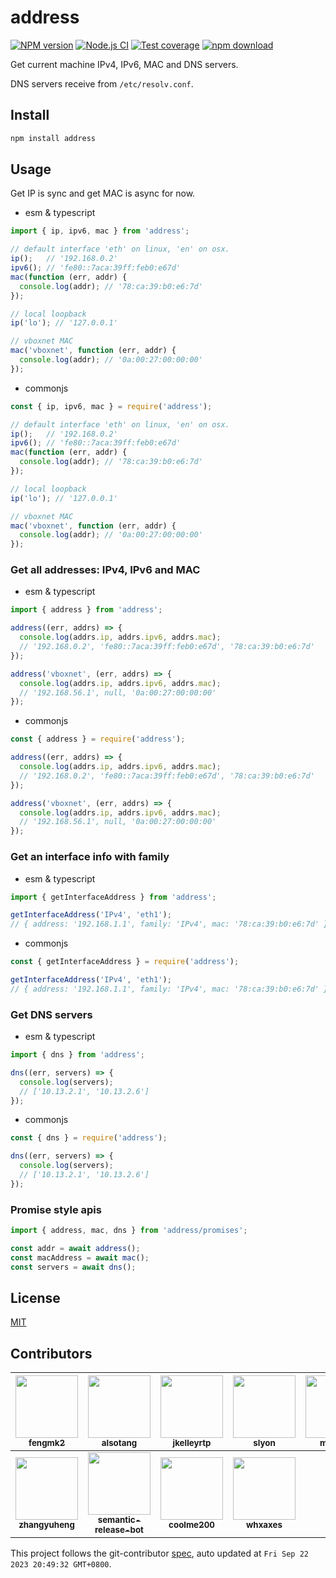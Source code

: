 # address

[![NPM version][npm-image]][npm-url]
[![Node.js CI](https://github.com/node-modules/address/actions/workflows/nodejs.yml/badge.svg)](https://github.com/node-modules/address/actions/workflows/nodejs.yml)
[![Test coverage][coveralls-image]][coveralls-url]
[![npm download][download-image]][download-url]

[npm-image]: https://img.shields.io/npm/v/address.svg?style=flat-square
[npm-url]: https://npmjs.org/package/address
[coveralls-image]: https://img.shields.io/coveralls/node-modules/address.svg?style=flat-square
[coveralls-url]: https://coveralls.io/r/node-modules/address?branch=master
[download-image]: https://img.shields.io/npm/dm/address.svg?style=flat-square
[download-url]: https://npmjs.org/package/address

Get current machine IPv4, IPv6, MAC and DNS servers.

DNS servers receive from `/etc/resolv.conf`.

## Install

```bash
npm install address
```

## Usage

Get IP is sync and get MAC is async for now.

- esm & typescript

```ts
import { ip, ipv6, mac } from 'address';

// default interface 'eth' on linux, 'en' on osx.
ip();   // '192.168.0.2'
ipv6(); // 'fe80::7aca:39ff:feb0:e67d'
mac(function (err, addr) {
  console.log(addr); // '78:ca:39:b0:e6:7d'
});

// local loopback
ip('lo'); // '127.0.0.1'

// vboxnet MAC
mac('vboxnet', function (err, addr) {
  console.log(addr); // '0a:00:27:00:00:00'
});
```

- commonjs

```js
const { ip, ipv6, mac } = require('address');

// default interface 'eth' on linux, 'en' on osx.
ip();   // '192.168.0.2'
ipv6(); // 'fe80::7aca:39ff:feb0:e67d'
mac(function (err, addr) {
  console.log(addr); // '78:ca:39:b0:e6:7d'
});

// local loopback
ip('lo'); // '127.0.0.1'

// vboxnet MAC
mac('vboxnet', function (err, addr) {
  console.log(addr); // '0a:00:27:00:00:00'
});
```

### Get all addresses: IPv4, IPv6 and MAC

- esm & typescript

```ts
import { address } from 'address';

address((err, addrs) => {
  console.log(addrs.ip, addrs.ipv6, addrs.mac);
  // '192.168.0.2', 'fe80::7aca:39ff:feb0:e67d', '78:ca:39:b0:e6:7d'
});

address('vboxnet', (err, addrs) => {
  console.log(addrs.ip, addrs.ipv6, addrs.mac);
  // '192.168.56.1', null, '0a:00:27:00:00:00'
});
```

- commonjs

```js
const { address } = require('address');

address((err, addrs) => {
  console.log(addrs.ip, addrs.ipv6, addrs.mac);
  // '192.168.0.2', 'fe80::7aca:39ff:feb0:e67d', '78:ca:39:b0:e6:7d'
});

address('vboxnet', (err, addrs) => {
  console.log(addrs.ip, addrs.ipv6, addrs.mac);
  // '192.168.56.1', null, '0a:00:27:00:00:00'
});
```

### Get an interface info with family

- esm & typescript

```ts
import { getInterfaceAddress } from 'address';

getInterfaceAddress('IPv4', 'eth1');
// { address: '192.168.1.1', family: 'IPv4', mac: '78:ca:39:b0:e6:7d' }
```

- commonjs

```js
const { getInterfaceAddress } = require('address');

getInterfaceAddress('IPv4', 'eth1');
// { address: '192.168.1.1', family: 'IPv4', mac: '78:ca:39:b0:e6:7d' }
```

### Get DNS servers

- esm & typescript

```js
import { dns } from 'address';

dns((err, servers) => {
  console.log(servers);
  // ['10.13.2.1', '10.13.2.6']
});
```

- commonjs

```js
const { dns } = require('address');

dns((err, servers) => {
  console.log(servers);
  // ['10.13.2.1', '10.13.2.6']
});
```

### Promise style apis

```ts
import { address, mac, dns } from 'address/promises';

const addr = await address();
const macAddress = await mac();
const servers = await dns();
```

## License

[MIT](LICENSE.txt)

<!-- GITCONTRIBUTOR_START -->

## Contributors

|[<img src="https://avatars.githubusercontent.com/u/156269?v=4" width="100px;"/><br/><sub><b>fengmk2</b></sub>](https://github.com/fengmk2)<br/>|[<img src="https://avatars.githubusercontent.com/u/1147375?v=4" width="100px;"/><br/><sub><b>alsotang</b></sub>](https://github.com/alsotang)<br/>|[<img src="https://avatars.githubusercontent.com/u/10237910?v=4" width="100px;"/><br/><sub><b>jkelleyrtp</b></sub>](https://github.com/jkelleyrtp)<br/>|[<img src="https://avatars.githubusercontent.com/u/63956?v=4" width="100px;"/><br/><sub><b>slyon</b></sub>](https://github.com/slyon)<br/>|[<img src="https://avatars.githubusercontent.com/u/1409643?v=4" width="100px;"/><br/><sub><b>mariodu</b></sub>](https://github.com/mariodu)<br/>|[<img src="https://avatars.githubusercontent.com/u/11351322?v=4" width="100px;"/><br/><sub><b>mathieutu</b></sub>](https://github.com/mathieutu)<br/>|
| :---: | :---: | :---: | :---: | :---: | :---: |
[<img src="https://avatars.githubusercontent.com/u/2139038?v=4" width="100px;"/><br/><sub><b>zhangyuheng</b></sub>](https://github.com/zhangyuheng)<br/>|[<img src="https://avatars.githubusercontent.com/u/32174276?v=4" width="100px;"/><br/><sub><b>semantic-release-bot</b></sub>](https://github.com/semantic-release-bot)<br/>|[<img src="https://avatars.githubusercontent.com/u/1400114?v=4" width="100px;"/><br/><sub><b>coolme200</b></sub>](https://github.com/coolme200)<br/>|[<img src="https://avatars.githubusercontent.com/u/5856440?v=4" width="100px;"/><br/><sub><b>whxaxes</b></sub>](https://github.com/whxaxes)<br/>

This project follows the git-contributor [spec](https://github.com/xudafeng/git-contributor), auto updated at `Fri Sep 22 2023 20:49:32 GMT+0800`.

<!-- GITCONTRIBUTOR_END -->
